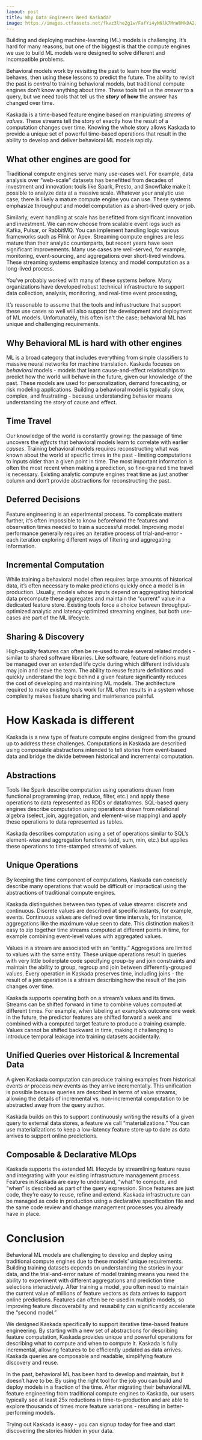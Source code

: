 ```yaml
---
layout: post
title: Why Data Engineers Need Kaskada?
image: https://images.ctfassets.net/fkvz3lhe2g1w/FafYi4yNNlk7MnW8MkDA2/74af3f28de77f37c0addc18eb9d616b2/Screenshot_2022-12-05_at_2.40.50_PM.png?w=2880
---
```

Building and deploying machine-learning (ML) models is challenging. It’s hard for many reasons, but one of the biggest is that the compute engines we use to build ML models were designed to solve different and incompatible problems.

Behavioral models work by revisiting the past to learn how the world behaves, then using these lessons to predict the future. The ability to revisit the past is  _central_  to training behavioral models, but traditional compute engines don’t know anything about time. These tools tell us the  _answer_  to a query, but we need tools that tell us the  **_story_** **of how**  the answer has changed over time.

Kaskada is a time-based feature engine based on manipulating  _streams of values_. These streams tell the story of exactly how the result of a computation changes over time. Knowing the whole story allows Kaskada to provide a unique set of powerful time-based operations that result in the ability to develop and deliver behavioral ML models rapidly.

## **What other engines are good for**

Traditional compute engines serve many use-cases well. For example, data analysis over “web-scale” datasets has benefitted from decades of investment and innovation: tools like Spark, Presto, and Snowflake make it possible to analyze data at a massive scale. Whatever your analytic use case, there is likely a mature compute engine you can use. These systems emphasize throughput and model computation as a short-lived query or job.

Similarly, event handling at scale has benefitted from significant innovation and investment. We can now choose from scalable event logs such as Kafka, Pulsar, or RabbitMQ. You can implement handling logic various frameworks such as Flink or Apex. Streaming compute engines are less mature than their analytic counterparts, but recent years have seen significant improvements. Many use cases are well-served, for example, monitoring, event-sourcing, and aggregations over short-lived windows. These streaming systems emphasize latency and model computation as a long-lived process.

You’ve probably worked with many of these systems before. Many organizations have developed robust technical infrastructure to support data collection, analysis, monitoring, and real-time event processing,

It’s reasonable to assume that the tools and infrastructure that support these use cases so well will also support the development and deployment of ML models. Unfortunately, this often isn’t the case; behavioral ML has unique and challenging requirements.

## **Why Behavioral ML is hard with other engines**

ML is a broad category that includes everything from simple classifiers to massive neural networks for machine translation. Kaskada focuses on  _behavioral_ models - models that learn cause-and-effect relationships to predict how the world will behave in the future, given our knowledge of the past. These models are used for personalization, demand forecasting, or risk modeling applications. Building a behavioral model is typically slow, complex, and frustrating - because understanding behavior means understanding the  _story_  of cause and effect.

## **Time Travel**

Our knowledge of the world is constantly growing: the passage of time uncovers the  _effects_  that behavioral models learn to correlate with earlier  _causes_. Training behavioral models requires reconstructing what was known about the world at specific times in the past - limiting computations to inputs older than a given point in time. The most important information is often the most recent when making a prediction, so fine-grained time travel is necessary. Existing analytic compute engines treat time as just another column and don’t provide abstractions for reconstructing the past.

## **Deferred Decisions**

Feature engineering is an experimental process. To complicate matters further, it’s often impossible to know beforehand the features and observation times needed to train a successful model. Improving model performance generally requires an iterative process of trial-and-error - each iteration exploring different ways of filtering and aggregating information.

## **Incremental Computation**

While training a behavioral model often requires large amounts of historical data, it’s often necessary to make predictions quickly once a model is in production. Usually, models whose inputs depend on aggregating historical data precompute these aggregates and maintain the “current” value in a dedicated feature store. Existing tools force a choice between throughput-optimized analytic and latency-optimized streaming engines, but both use-cases are part of the ML lifecycle.

## **Sharing & Discovery**

High-quality features can often be re-used to make several related models - similar to shared software libraries. Like software, feature definitions must be managed over an extended life cycle during which different individuals may join and leave the team. The ability to reuse feature definitions and quickly understand the logic behind a given feature significantly reduces the cost of developing and maintaining ML models. The architecture required to make existing tools work for ML often results in a system whose complexity makes feature sharing and maintenance painful.

# How Kaskada is different

Kaskada is a new type of feature compute engine designed from the ground up to address these challenges. Computations in Kaskada are described using composable abstractions intended to tell stories from event-based data and bridge the divide between historical and incremental computation.

## **Abstractions**

Tools like Spark describe computation using operations drawn from functional programming (map, reduce, filter, etc.) and apply these operations to data represented as RDDs or dataframes. SQL-based query engines describe computation using operations drawn from relational algebra (select, join, aggregation, and element-wise mapping) and apply these operations to data represented as tables.

Kaskada describes computation using a set of operations similar to SQL’s element-wise and aggregation functions (add, sum, min, etc.) but applies these operations to time-stamped streams of values.

## **Unique Operations**

By keeping the time component of computations, Kaskada can concisely describe many operations that would be difficult or impractical using the abstractions of traditional compute engines.

Kaskada distinguishes between two types of value streams: discrete and continuous. Discrete values are described at specific instants, for example, events. Continuous values are defined over time intervals, for instance, aggregations like the maximum value seen to date. This distinction makes it easy to zip together time streams computed at different points in time, for example combining event-level values with aggregated values.

Values in a stream are associated with an “entity.” Aggregations are limited to values with the same entity. These unique operations result in queries with very little boilerplate code specifying group-by and join constraints and maintain the ability to group, regroup and join between differently-grouped values. Every operation in Kaskada preserves time, including joins - the result of a join operation is a stream describing how the result of the join changes over time.

Kaskada supports operating both on a stream’s values and its times. Streams can be shifted forward in time to combine values computed at different times. For example, when labeling an example’s outcome one week in the future, the predictor features are shifted forward a week and combined with a computed target feature to produce a training example. Values cannot be shifted backward in time, making it challenging to introduce temporal leakage into training datasets accidentally.

## **Unified Queries over Historical & Incremental Data**

A given Kaskada computation can produce training examples from historical events  _or_  process new events as they arrive incrementally. This unification is possible because queries are described in terms of value streams, allowing the details of incremental vs. non-incremental computation to be abstracted away from the query author.

Kaskada builds on this to support continuously writing the results of a given query to external data stores, a feature we call “materializations.” You can use materializations to keep a low-latency feature store up to date as data arrives to support online predictions.

## **Composable & Declarative MLOps**

Kaskada supports the extended ML lifecycle by streamlining feature reuse and integrating with your existing infrastructure management process. Features in Kaskada are easy to understand, “what” to compute, and “when” is described as part of the query expression. Since features are just code, they’re easy to reuse, refine and extend. Kaskada infrastructure can be managed as code in production using a declarative specification file and the same code review and change management processes you already have in place.

# Conclusion

Behavioral ML models are challenging to develop and deploy using traditional compute engines due to these models’ unique requirements. Building training datasets depends on understanding the stories in your data, and the trial-and-error nature of model training means you need the ability to experiment with different aggregations and prediction time selections interactively. After training a model, you often need to maintain the current value of millions of feature vectors as data arrives to support online predictions. Features can often be re-used in multiple models, so improving feature discoverability and reusability can significantly accelerate the “second model.”

We designed Kaskada specifically to support iterative time-based feature engineering. By starting with a new set of abstractions for describing feature computation, Kaskada provides unique and powerful operations for describing what to compute and when to compute it. Kaskada is fully incremental, allowing features to be efficiently updated as data arrives. Kaskada queries are composable and readable, simplifying feature discovery and reuse.

In the past, behavioral ML has been hard to develop and maintain, but it doesn’t have to be. By using the right tool for the job you can build and deploy models in a fraction of the time. After migrating their behavioral ML feature engineering from traditional compute engines to Kaskada, our users typically see at least 25x reductions in time-to-production and are able to explore thousands of times more feature variations - resulting in better-performing models.

Trying out Kaskada is easy - you can signup today for free and start discovering the stories hidden in your data.